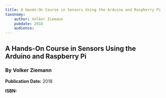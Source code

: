 ```yaml
---
title: A Hands-On Course in Sensors Using the Arduino and Raspberry Pi
taxonomy:
	author: Volker Ziemann
	pubdate: 2018
	audience: 
---
```

## A Hands-On Course in Sensors Using the Arduino and Raspberry Pi
### By Volker Ziemann


**Publication Date:** 2018

**ISBN:** 